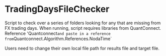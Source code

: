 # TradingDaysFileChecker
Script to check over a series of folders looking for any that are missing from FX trading days.
When running, script requires libraries from QuantConnect.
Reference 'Quantconnect` and paste in a reference from `Quantconnect.Algorithm.References.NodaTime`

Users need to change their own local file path for results file and target file.
